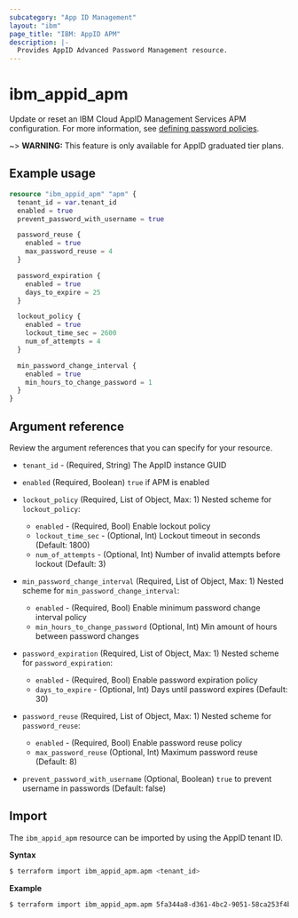 ```yaml
---
subcategory: "App ID Management"
layout: "ibm"
page_title: "IBM: AppID APM"
description: |-
  Provides AppID Advanced Password Management resource.
---
```


# ibm_appid_apm

Update or reset an IBM Cloud AppID Management Services APM configuration. For more information, see [defining password policies](https://cloud.ibm.com/docs/appid?topic=appid-cd-strength).

~> **WARNING:** This feature is only available for AppID graduated tier plans.

## Example usage

```terraform
resource "ibm_appid_apm" "apm" {
  tenant_id = var.tenant_id
  enabled = true
  prevent_password_with_username = true

  password_reuse {
    enabled = true
    max_password_reuse = 4
  }

  password_expiration {
    enabled = true
    days_to_expire = 25
  }

  lockout_policy {
    enabled = true
    lockout_time_sec = 2600
    num_of_attempts = 4
  }

  min_password_change_interval {
    enabled = true
    min_hours_to_change_password = 1
  }
}
```

## Argument reference
Review the argument references that you can specify for your resource.

- `tenant_id` - (Required, String) The AppID instance GUID
- `enabled` (Required, Boolean) `true` if APM is enabled
- `lockout_policy` (Required, List of Object, Max: 1)
  Nested scheme for `lockout_policy`:
    - `enabled` - (Required, Bool) Enable lockout policy
    - `lockout_time_sec` - (Optional, Int) Lockout timeout in seconds (Default: 1800)
    - `num_of_attempts` - (Optional, Int) Number of invalid attempts before lockout (Default: 3)

- `min_password_change_interval` (Required, List of Object, Max: 1)
  Nested scheme for `min_password_change_interval`:
    - `enabled` - (Required, Bool) Enable minimum password change interval policy
    - `min_hours_to_change_password` (Optional, Int) Min amount of hours between password changes

- `password_expiration` (Required, List of Object, Max: 1)
  Nested scheme for `password_expiration`:
    - `enabled` - (Required, Bool) Enable password expiration policy
    - `days_to_expire` - (Optional, Int) Days until password expires (Default: 30)

- `password_reuse` (Required, List of Object, Max: 1)
  Nested scheme for `password_reuse`:
    - `enabled` - (Required, Bool) Enable password reuse policy
    - `max_password_reuse` (Optional, Int) Maximum password reuse (Default: 8)

- `prevent_password_with_username` (Optional, Boolean) `true` to prevent username in passwords (Default: false)


## Import

The `ibm_appid_apm` resource can be imported by using the AppID tenant ID.

**Syntax**

```bash
$ terraform import ibm_appid_apm.apm <tenant_id>
```
**Example**

```bash
$ terraform import ibm_appid_apm.apm 5fa344a8-d361-4bc2-9051-58ca253f4b2b
```
